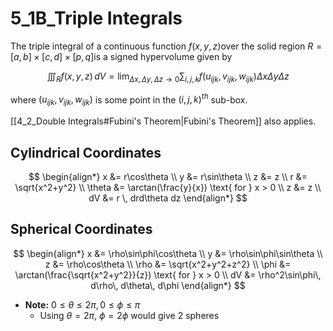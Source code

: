 # 5_1B_Triple Integrals

The triple integral of a continuous function $f(x, y, z)$over the solid region
$R = [a, b] \times [c, d] \times [p, q]$is a signed hypervolume given by

$$
\iiint_R f(x, y, z) \, dV =
\lim_{\Delta x, \Delta y, \Delta z \to 0}
\sum_{i,j,k} f(u_{ijk}, v_{ijk}, w_{ijk}) \Delta x \Delta y \Delta z
$$

where $(u_{ijk}, v_{ijk}, w_{ijk})$ is some point in the $(i,j,k)^{th}$ sub-box.

[[4_2_Double Integrals#Fubini's Theorem|Fubini's Theorem]] also applies.

## Cylindrical Coordinates

$$
\begin{align*}
x &= r\cos\theta \\
y &= r\sin\theta \\
z &= z \\
r &= \sqrt{x^2+y^2} \\
\theta &= \arctan(\frac{y}{x}) \text{ for } x > 0 \\
z &= z \\
dV &= r \, drd\theta dz
\end{align*}
$$

## Spherical Coordinates

$$
\begin{align*}
x &= \rho\sin\phi\cos\theta \\
y &= \rho\sin\phi\sin\theta \\
z &= \rho\cos\theta \\
\rho &= \sqrt{x^2+y^2+z^2} \\
\phi &= \arctan(\frac{\sqrt{x^2+y^2}}{z}) \text{ for } x > 0 \\
dV &= \rho^2\sin\phi\, d\rho\, d\theta\, d\phi
\end{align*}
$$

- **Note:** $0≤\theta≤2π, 0≤\phi≤π$
    - Using $\theta = 2\pi$, $\phi = 2\phi$ would give 2 spheres
